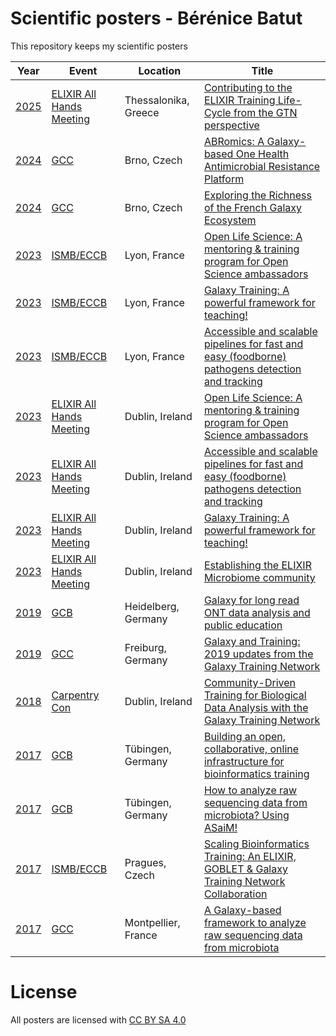 Scientific posters - Bérénice Batut
===================================

This repository keeps my scientific posters


Year | Event | Location | Title
--- | --- | --- | ---
[2025](25/) | [ELIXIR All Hands Meeting](https://elixir-europe.org/events/elixir-all-hands-2025) | Thessalonika, Greece | [Contributing to the ELIXIR Training Life-Cycle from the GTN perspective](25/06_elixir_ahm_gtn)
[2024](24/) | [GCC](https://galaxyproject.org/events/gcc2024/) | Brno, Czech | [ABRomics: A Galaxy-based One Health Antimicrobial Resistance Platform](24/06_gcc_abromics)
[2024](24/) | [GCC](https://galaxyproject.org/events/gcc2024/) | Brno, Czech | [Exploring the Richness of the French Galaxy Ecosystem](24/06_gcc_galaxy_fr)
[2023](23/) | [ISMB/ECCB](https://www.iscb.org/ismbeccb2023) | Lyon, France | [Open Life Science: A mentoring & training program for Open Science ambassadors](23/06_elixir_ahm_ols)
[2023](23/) | [ISMB/ECCB](https://www.iscb.org/ismbeccb2023) | Lyon, France | [Galaxy Training: A powerful framework for teaching!](23/06_elixir_ahm_gtn)
[2023](23/) | [ISMB/ECCB](https://www.iscb.org/ismbeccb2023) | Lyon, France | [Accessible and scalable pipelines for fast and easy (foodborne) pathogens detection and tracking](23/06_elixir_ahm_pathogen_detection)
[2023](23/) | [ELIXIR All Hands Meeting](https://elixir-europe.org/events/elixir-all-hands-2023) | Dublin, Ireland | [Open Life Science: A mentoring & training program for Open Science ambassadors](23/06_elixir_ahm_ols)
[2023](23/) | [ELIXIR All Hands Meeting](https://elixir-europe.org/events/elixir-all-hands-2023) | Dublin, Ireland | [Accessible and scalable pipelines for fast and easy (foodborne) pathogens detection and tracking](23/06_elixir_ahm_pathogen_detection)
[2023](23/) | [ELIXIR All Hands Meeting](https://elixir-europe.org/events/elixir-all-hands-2023) | Dublin, Ireland | [Galaxy Training: A powerful framework for teaching!](23/06_elixir_ahm_gtn)
[2023](23/) | [ELIXIR All Hands Meeting](https://elixir-europe.org/events/elixir-all-hands-2023) | Dublin, Ireland | [Establishing the ELIXIR Microbiome community](23/06_elixir_ahm_microbiome)
[2019](19/) | [GCB](http://www.gcb2019.de/) | Heidelberg, Germany | [Galaxy for long read ONT data analysis and public education](19/09_gcb)
[2019](19/) | [GCC](https://galaxyproject.org/events/gcc2019/) | Freiburg, Germany | [Galaxy and Training: 2019 updates from the Galaxy Training Network](19/07_gcc)
[2018](18/) | [Carpentry Con](http://www.carpentrycon.org/) | Dublin, Ireland | [Community-Driven Training for Biological Data Analysis with the Galaxy Training Network](18/06_carpentrycon_gtn)
[2017](17/) | [GCB](http://www.gcb2017.de/) | Tübingen, Germany | [Building an open, collaborative, online infrastructure for bioinformatics training](17/09_gcb_gtn)
[2017](17/) | [GCB](http://www.gcb2017.de/) | Tübingen, Germany | [How to analyze raw sequencing data from microbiota? Using ASaiM!](17/09_gcb_asaim)
[2017](17/) | [ISMB/ECCB](https://www.iscb.org/ismbeccb2017) | Pragues, Czech | [Scaling Bioinformatics Training: An ELIXIR, GOBLET & Galaxy Training Network Collaboration](17/07_eccb_gtn)
[2017](17/) | [GCC](https://gcc2017.sciencesconf.org/) | Montpellier, France | [A Galaxy-based framework to analyze raw sequencing data from microbiota](17/06_gcc_asaim)

# License

All posters are licensed with [CC BY SA 4.0](http://creativecommons.org/licenses/by-sa/4.0/)

